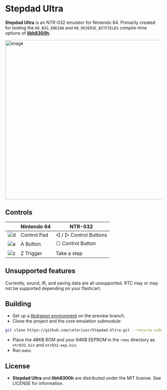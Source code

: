 # Stepdad Ultra
**Stepdad Ultra** is an NTR-032 emulator for Nintendo 64. Primarily created for testing the `H8_BIG_ENDIAN` and `H8_REVERSE_BITFIELDS` compile-time options of **[libh8300h](https://github.com/celerizer/libh8300h)**.

<img width="683" height="512" alt="image" src="https://github.com/user-attachments/assets/160f9120-ffc7-493e-bc75-48ec3ffdd740" />

## Controls

| | Nintendo 64 | NTR-032 |
|-|-|-|
| ![d](https://github.com/celerizer/Press-F-Ultra/assets/33245078/ce131dfb-45ac-42d0-8182-c9a89062795d) | Control Pad | ◁ / ▷ Control Buttons |
| ![a](https://github.com/celerizer/Press-F-Ultra/assets/33245078/f634cf7e-4705-42b0-a607-14b9e057ea8a) | A Button | ⚪ Control Button |
| ![z](https://github.com/celerizer/Press-F-Ultra/assets/33245078/8ac5415c-8cfd-4d43-9dd3-0c278163eafc) | Z Trigger | Take a step |

## Unsupported features

Currently, sound, IR, and saving data are all unsupported. RTC may or may not be supported depending on your flashcart.

## Building
- Set up a [libdragon environment](https://github.com/DragonMinded/libdragon/wiki/Installing-libdragon) on the preview branch.
- Clone the project and the core emulation submodule:
```sh
git clone https://github.com/celerizer/Stepdad-Ultra.git --recurse-submodules
```
- Place the 48KB ROM and your 64KB EEPROM in the `roms` directory as `ntr032.bin` and `ntr032-eep.bin`.
- Run `make`.

## License

- **Stepdad Ultra** and **libh8300h** are distributed under the MIT license. See LICENSE for information.
